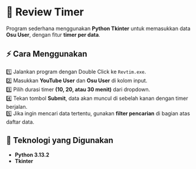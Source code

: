 # 📌 Review Timer
Program sederhana menggunakan **Python Tkinter** untuk memasukkan data **Osu User**, dengan fitur **timer per data**.



## ⚡ Cara Menggunakan
1️⃣ Jalankan program dengan Double Click ke `Revtim.exe`.  
2️⃣ Masukkan **YouTube User** dan **Osu User** di kolom input.  
3️⃣ Pilih durasi timer **(10, 20, atau 30 menit)** dari dropdown.  
4️⃣ Tekan tombol **Submit**, data akan muncul di sebelah kanan dengan timer berjalan.  
5️⃣ Jika ingin mencari data tertentu, gunakan **filter pencarian** di bagian atas daftar data.  



## 🔧 Teknologi yang Digunakan
- **Python 3.13.2**  
- **Tkinter**  
